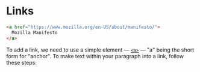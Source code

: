 # Links

```html
<a href="https://www.mozilla.org/en-US/about/manifesto/">
  Mozilla Manifesto
</a>
```

To add a link, we need to use a simple element — [`<a>`](https://developer.mozilla.org/en-US/docs/Web/HTML/Element/a) — "a" being the short form for "anchor". To make text within your paragraph into a link, follow these steps: